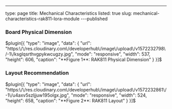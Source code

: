 ---
type: page
title: Mechanical Characteristics
listed: true
slug: mechanical-characteristics-rak811-lora-module
---published

### Board Physical Dimension

$plugin[{
    "type": "image",
    "data": {
        "url": "https:\/\/res.cloudinary.com\/developerhub\/image\/upload\/v1572232798\/-1\/ksglqsrthvgpykwcugzy.jpg",
        "mode": "responsive",
        "width": 537,
        "height": 606,
        "caption": "**Figure 1**: RAK811 Physical Dimension"
    }
}]$

### Layout Recommendation

$plugin[{
    "type": "image",
    "data": {
        "url": "https:\/\/res.cloudinary.com\/developerhub\/image\/upload\/v1572232861\/-1\/u4axv5szljjuw195olgx.jpg",
        "mode": "responsive",
        "width": 524,
        "height": 658,
        "caption": "**Figure 2**: RAK811 Layout"
    }
}]$

